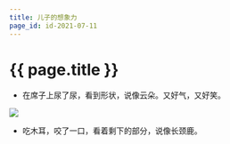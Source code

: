 ```yaml
---
title: 儿子的想象力
page_id: id-2021-07-11
---
```


<h1 class="">{{ page.title }}</h1>

- 在席子上尿了尿，看到形状，说像云朵。又好气，又好笑。

![](/images/2021-07-11-尿席子.jpg)

- 吃木耳，咬了一口，看着剩下的部分，说像长颈鹿。
